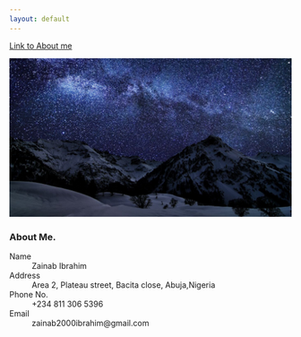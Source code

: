 ```yaml
---
layout: default
---
```



[Link to About me](./another-page.html)

![alt](assets/images/frontimage.jpg)


### About Me.

<dl>
<dt>Name</dt>
<dd>Zainab Ibrahim</dd>
<dt>Address</dt>
<dd>Area 2, Plateau street, Bacita close, Abuja,Nigeria</dd>
<dt>Phone No.</dt>
<dd>+234 811 306 5396</dd>
<dt>Email</dt>
<dd>zainab2000ibrahim@gmail.com</dd>
</dl>


